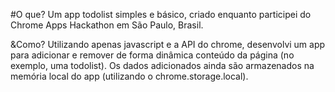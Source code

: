 #O que?
Um app todolist simples e básico, criado enquanto participei do Chrome Apps Hackathon em São Paulo, Brasil.

&Como?
Utilizando apenas javascript e a API do chrome, desenvolvi um app para adicionar e remover de forma dinâmica conteúdo da página (no exemplo, uma todolist).
Os dados adicionados ainda são armazenados na memória local do app (utilizando o chrome.storage.local).
